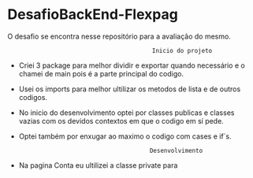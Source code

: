 # DesafioBackEnd-Flexpag
O desafio se encontra nesse repositório para a avaliação do mesmo.



                                             Inicio do projeto 
                                             
- Criei 3 package para melhor dividir e exportar quando necessário e o chamei de main pois é a parte principal do codigo.
- Usei os imports para melhor ultilizar os metodos de lista e de outros codigos.
- No inicio do desenvolvimento optei por classes publicas e classes vazias com os devidos contextos em que o codigo em sí pede.
- Optei também por enxugar ao maximo o codigo com cases e if´s.



                                           Desenvolvimento 
- Na pagina Conta eu ultilizei  a classe private para 
